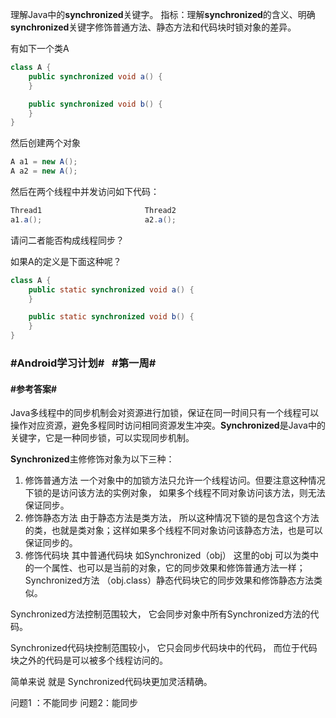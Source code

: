 理解Java中的**synchronized**关键字。
指标：理解**synchronized**的含义、明确**synchronized**关键字修饰普通方法、静态方法和代码块时锁对象的差异。

有如下一个类A

```java
class A {
    public synchronized void a() {
    }

    public synchronized void b() {
    }
}
```

然后创建两个对象

```java
A a1 = new A();
A a2 = new A();
```

然后在两个线程中并发访问如下代码：

```java
Thread1                       Thread2
a1.a();                       a2.a();
```

请问二者能否构成线程同步？

如果A的定义是下面这种呢？

```java
class A {
    public static synchronized void a() {
    }

    public static synchronized void b() {
    }
}
```

### #Android学习计划#   #第一周#

#### #参考答案#

Java多线程中的同步机制会对资源进行加锁，保证在同一时间只有一个线程可以操作对应资源，避免多程同时访问相同资源发生冲突。**Synchronized**是Java中的关键字，它是一种同步锁，可以实现同步机制。

**Synchronized**主修修饰对象为以下三种：

1. 修饰普通方法 一个对象中的加锁方法只允许一个线程访问。但要注意这种情况下锁的是访问该方法的实例对象， 如果多个线程不同对象访问该方法，则无法保证同步。
2. 修饰静态方法 由于静态方法是类方法， 所以这种情况下锁的是包含这个方法的类，也就是类对象；这样如果多个线程不同对象访问该静态方法，也是可以保证同步的。
3. 修饰代码块 其中普通代码块 如Synchronized（obj） 这里的obj 可以为类中的一个属性、也可以是当前的对象，它的同步效果和修饰普通方法一样；Synchronized方法 （obj.class）静态代码块它的同步效果和修饰静态方法类似。

Synchronized方法控制范围较大， 它会同步对象中所有Synchronized方法的代码。

Synchronized代码块控制范围较小， 它只会同步代码块中的代码， 而位于代码块之外的代码是可以被多个线程访问的。

简单来说 就是 Synchronized代码块更加灵活精确。

问题1 ：不能同步
问题2：能同步
